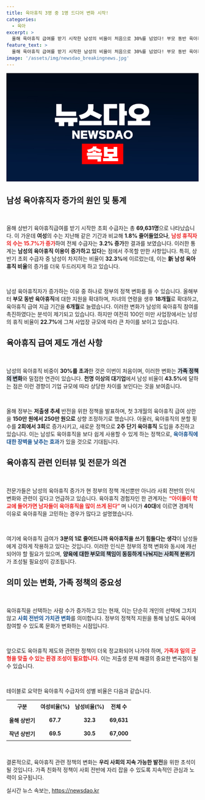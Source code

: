 ```yaml
---
title: 육아휴직 3명 중 1명 드디어 변화 시작!
categories:
  - 육아
excerpt: >
  올해 육아휴직 급여를 받기 시작한 남성의 비율이 처음으로 30%를 넘었다! 부모 동반 육아휴직 급여 확대가 그 배경으로, 대기업 남성 비율은 43.5%에 달한다. 저출생 대책으로 더 많은 변화가 예고된다.
feature_text: >
  올해 육아휴직 급여를 받기 시작한 남성의 비율이 처음으로 30%를 넘었다! 부모 동반 육아휴직 급여 확대가 그 배경으로, 대기업 남성 비율은 43.5%에 달한다. 저출생 대책으로 더 많은 변화가 예고된다.
image: '/assets/img/newsdao_breakingnews.jpg'
---
```


<p><img src="/assets/img/newsdao_breakingnews.jpg" alt="ontimetimes 속보" /></p>

<h2 data-ke-size="size26">남성 육아휴직자 증가의 원인 및 통계</h2>

<p data-ke-size="size16">&nbsp;</p>

<p>올해 상반기 육아휴직급여를 받기 시작한 초회 수급자는 총 <strong>69,631명</strong>으로 나타났습니다. 이 가운데 <strong>여성</strong>의 수는 지난해 같은 기간과 비교해 <strong>1.8% 줄어들었으나</strong>, <b><span style="color: #ee2323;">남성 휴직자의 수는 15.7%가 증가</span></b>하여 전체 수급자는 <strong>3.2% 증가</strong>한 결과를 보였습니다. 이러한 통계는 <strong>남성의 육아휴직 이용이 증가하고 있다</strong>는 점에서 주목할 만한 사항입니다. 특히, 상반기 초회 수급자 중 남성이 차지하는 비율이 <strong>32.3%</strong>에 이르렀는데, 이는 <strong>新 남성 육아휴직 비율</strong>의 증가를 더욱 두드러지게 하고 있습니다. </p>

<p data-ke-size="size16">&nbsp;</p>

<p>남성 육아휴직자가 증가하는 이유 중 하나로 정부의 정책 변화를 들 수 있습니다. 올해부터 <strong>부모 동반 육아휴직</strong>에 대한 지원을 확대하며, 자녀의 연령을 생후 <strong>18개월</strong>로 확대하고, 육아휴직 급여 지급 기간을 <strong>6개월</strong>로 늘렸습니다. 이러한 변화가 남성의 육아휴직 참여를 촉진하였다는 분석이 제기되고 있습니다. 하지만 여전히 100인 미만 사업장에서는 남성의 휴직 비율이 <strong>22.7%</strong>에 그쳐 사업장 규모에 따라 큰 차이를 보이고 있습니다. </p>

<h2 data-ke-size="size26">육아휴직 급여 제도 개선 사항</h2>

<p data-ke-size="size16">&nbsp;</p>

<p>남성의 육아휴직 비중이 <strong>30%를 초과</strong>한 것은 이번이 처음이며, 이러한 변화는 <b><span style="background-color: #21538527;">가족 정책의 변화</span></b>와 밀접한 연관이 있습니다. <strong>천명 이상의 대기업</strong>에서 남성 비율이 <strong>43.5%</strong>에 달하는 점은 이런 경향이 기업 규모에 따라 상당한 차이를 보인다는 것을 보여줍니다. </p>

<p data-ke-size="size16">&nbsp;</p>

<p>올해 정부는 <strong>저출생 추세</strong> 반전을 위한 정책을 발표하며, 첫 3개월의 육아휴직 급여 상한을 <strong>150만 원에서 250만 원으로</strong> 상향 조정하기로 했습니다. 아울러, 육아휴직의 분할 횟수를 <strong>2회에서 3회</strong>로 증가시키고, 새로운 정책으로 <strong>2주 단기 육아휴직</strong> 도입을 추진하고 있습니다. 이는 남성도 육아휴직을 보다 쉽게 사용할 수 있게 하는 정책으로, <b><span style="color: #1a5490;">육아휴직에 대한 장벽을 낮추는 효과</span></b>가 있을 것으로 기대됩니다.</p>

<h2 data-ke-size="size26">육아휴직 관련 인터뷰 및 전문가 의견</h2>

<p data-ke-size="size16">&nbsp;</p>

<p>전문가들은 남성의 육아휴직 증가가 현 정부의 정책 개선뿐만 아니라 사회 전반의 인식 변화와 관련이 깊다고 언급하고 있습니다.  육아휴직 경험자인 한 관계자는 <b><span style="color: #ee2323;">“아이들이 학교에 들어가면 남자들이 육아휴직을 많이 쓰게 된다” </span></b>며 나이가 <strong>40대</strong>에 이르면 경제적 이유로 육아휴직을 고민하는 경우가 많다고 설명했습니다. </p>

<p data-ke-size="size16">&nbsp;</p>

<p>여기에 육아휴직 급여가 <strong>3분의 1로 줄어드니까 육아휴직을 쓰기 힘들다는 생각</strong>이 남성들에게 강하게 작용하고 있다는 것입니다. 이러한 인식은 정부의 정책 변화와 동시에 개선되어야 할 필요가 있으며, <b><span style="background-color: #21538527;">양육에 대한 부모의 책임이 동등하게 나눠지는 사회적 분위기</span></b>가 조성될 필요성이 강조됩니다.</p>

<h2 data-ke-size="size26">의미 있는 변화, 가족 정책의 중요성</h2>

<p data-ke-size="size16">&nbsp;</p>

<p>육아휴직을 선택하는 사람 수가 증가하고 있는 현재, 이는 단순히 개인의 선택에 그치지 않고 <b><span style="color: #1a5490;">사회 전반의 가치관 변화</span></b>를 의미합니다. 정부의 정책적 지원을 통해 남성도 육아에 참여할 수 있도록 문화가 변화하는 시점입니다.</p>

<p data-ke-size="size16">&nbsp;</p>

<p>앞으로도 육아휴직 제도와 관련한 정책이 더욱 정교화되어 나가야 하며, <b><span style="color: #ee2323;">가족과 일의 균형을 맞출 수 있는 환경 조성이 필요합니다.</span></b> 이는 저출생 문제 해결의 중요한 변곡점이 될 수 있습니다. </p>

<p data-ke-size="size16">&nbsp;</p>

<p>테이블로 요약한 육아휴직 수급자의 성별 비율은 다음과 같습니다.</p>

<table style="width: 100%; border-collapse: collapse;">
<tr>
<td style="text-align: center; height: 30px;"><b>구분</b></td>
<td style="text-align: center; height: 30px;"><b>여성비율(%)</b></td>
<td style="text-align: center; height: 30px;"><b>남성비율(%)</b></td>
<td style="text-align: center; height: 30px;"><b>전체 수</b></td>
</tr>
<tr>
<td style="text-align: center; height: 30px;"><b>올해 상반기</b></td>
<td style="text-align: center; height: 30px;"><b>67.7</b></td>
<td style="text-align: center; height: 30px;"><b>32.3</b></td>
<td style="text-align: center; height: 30px;"><b>69,631</b></td>
</tr>
<tr>
<td style="text-align: center; height: 30px;"><b>작년 상반기</b></td>
<td style="text-align: center; height: 30px;"><b>69.5</b></td>
<td style="text-align: center; height: 30px;"><b>30.5</b></td>
<td style="text-align: center; height: 30px;"><b>67,000</b></td>
</tr>
</table>

<p data-ke-size="size16">&nbsp;</p>

<p>결론적으로, 육아휴직 관련 정책의 변화는 <strong>우리 사회의 지속 가능한 발전</strong>을 위한 초석이 될 것입니다. 가족 친화적 정책이 사회 전반에 자리 잡을 수 있도록 지속적인 관심과 노력이 요구됩니다.</p>
실시간 뉴스 속보는, <a href="https://newsdao.kr" rel="dofollow">https://newsdao.kr</a>


